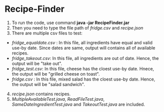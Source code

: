 # Recipe-Finder
1. To run the code, use command **java -jar RecipeFinder.jar**
2. Then you need to type the file path of *fridge.csv* and *recipe.json*
3. There are multiple csv files to test:
* *fridge_equaldate.csv* : In this file, all ingredients have equal and valid use-by date. Since dates are same, output will contains all of available recipes.
* *fridge_takeout.csv*: In this file, all ingredients are out of date. Hence, the output will be "take out".
* *fridge_test.csv*: In this file, cheese has the cloest use-by date. Hnece, the output will be "grilled cheese on toast".
* *fridge.csv* : In this file, mixed salad has the cloest use-by date. Hence, the output will be "salad sandwich".
4. *recipe.json* contains recipes.
5. *MultipleAvailableTest.java*, *ReadFileTest.java*, *SameDateIngredientTest.java* and *TakeoutTest.java* are included.
